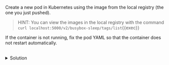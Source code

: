 Create a new pod in Kubernetes using the image from the local registry (the one you just pushed).

> HINT: You can view the images in the local registry with the command `curl localhost:5000/v2/busybox-sleep/tags/list`{{exec}}

If the container is not running, fix the pod YAML so that the container does not restart automatically.

<br>
<details><summary>Solution</summary>
<br>

```bash
# create a pod named 'busybox-sleeper' using the image from the local registry
kubectl run busybox-sleeper --image localhost:5000/busybox-sleep
```{{exec}}

```yaml
# pod.yaml
apiVersion: v1
kind: Pod
metadata:
  labels:
    run: busybox-sleeper
  name: busybox-sleeper
spec:
  containers:
  - image: localhost:5000/busybox-sleep
    name: busybox-sleeper
  dnsPolicy: ClusterFirst
  restartPolicy: Always
```


</details>